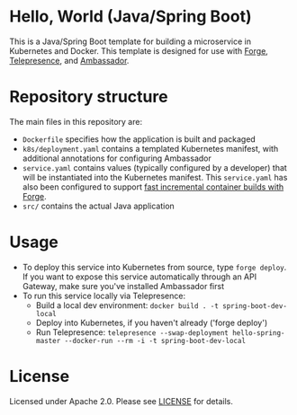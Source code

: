 # Hello, World (Java/Spring Boot)

This is a Java/Spring Boot template for building a microservice in Kubernetes and Docker. This template is designed for use with [Forge](https://forge.sh), [Telepresence](https://www.telepresence.io), and [Ambassador](https://www.getambassador.io).

# Repository structure

The main files in this repository are:

* `Dockerfile` specifies how the application is built and packaged
* `k8s/deployment.yaml` contains a templated Kubernetes manifest, with additional annotations for configuring Ambassador
* `service.yaml` contains values (typically configured by a developer) that will be instantiated into the Kubernetes manifest. This `service.yaml` has also been configured to support [fast incremental container builds with Forge](https://forge.sh/docs/reference/customize-container-builds#enabling-incremental-builds).
* `src/` contains the actual Java application

# Usage

* To deploy this service into Kubernetes from source, type `forge deploy`. If you want to expose this service automatically through an API Gateway, make sure you've installed Ambassador first
* To run this service locally via Telepresence:
  * Build a local dev environment: `docker build . -t spring-boot-dev-local`
  * Deploy into Kubernetes, if you haven't already ('forge deploy')
  * Run Telepresence: `telepresence --swap-deployment hello-spring-master --docker-run --rm -i -t spring-boot-dev-local`

# License

Licensed under Apache 2.0. Please see [LICENSE](LICENSE) for details.
